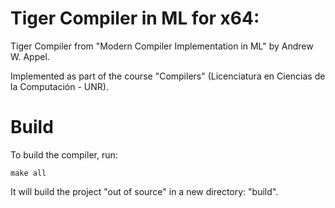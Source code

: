 Tiger Compiler in ML for x64:
============================

Tiger Compiler from "Modern Compiler Implementation in ML" by Andrew W. Appel.

Implemented as part of the course "Compilers" (Licenciatura en Ciencias de la
Computación - UNR).

Build
=====

To build the compiler, run:

```
make all
```

It will build the project "out of source" in a new directory: "build".

